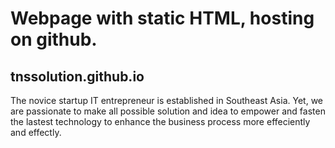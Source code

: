 # Webpage with static HTML, hosting on github.
## tnssolution.github.io
   The novice startup IT entrepreneur is established in Southeast Asia. Yet, we are passionate to make all possible solution and idea to empower and fasten the lastest technology to enhance the business process more effeciently and effectly.
